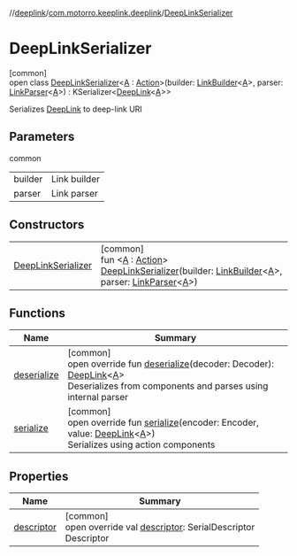 //[deeplink](../../../index.md)/[com.motorro.keeplink.deeplink](../index.md)/[DeepLinkSerializer](index.md)

# DeepLinkSerializer

[common]\
open class [DeepLinkSerializer](index.md)&lt;[A](index.md) : [Action](../-action/index.md)&gt;(builder: [LinkBuilder](../-link-builder/index.md)&lt;[A](index.md)&gt;, parser: [LinkParser](../-link-parser/index.md)&lt;[A](index.md)&gt;) : KSerializer&lt;[DeepLink](../-deep-link/index.md)&lt;[A](index.md)&gt;&gt; 

Serializes [DeepLink](../-deep-link/index.md) to deep-link URI

## Parameters

common

| | |
|---|---|
| builder | Link builder |
| parser | Link parser |

## Constructors

| | |
|---|---|
| [DeepLinkSerializer](-deep-link-serializer.md) | [common]<br>fun &lt;[A](index.md) : [Action](../-action/index.md)&gt; [DeepLinkSerializer](-deep-link-serializer.md)(builder: [LinkBuilder](../-link-builder/index.md)&lt;[A](index.md)&gt;, parser: [LinkParser](../-link-parser/index.md)&lt;[A](index.md)&gt;) |

## Functions

| Name | Summary |
|---|---|
| [deserialize](deserialize.md) | [common]<br>open override fun [deserialize](deserialize.md)(decoder: Decoder): [DeepLink](../-deep-link/index.md)&lt;[A](index.md)&gt;<br>Deserializes from components and parses using internal parser |
| [serialize](serialize.md) | [common]<br>open override fun [serialize](serialize.md)(encoder: Encoder, value: [DeepLink](../-deep-link/index.md)&lt;[A](index.md)&gt;)<br>Serializes using action components |

## Properties

| Name | Summary |
|---|---|
| [descriptor](descriptor.md) | [common]<br>open override val [descriptor](descriptor.md): SerialDescriptor<br>Descriptor |
